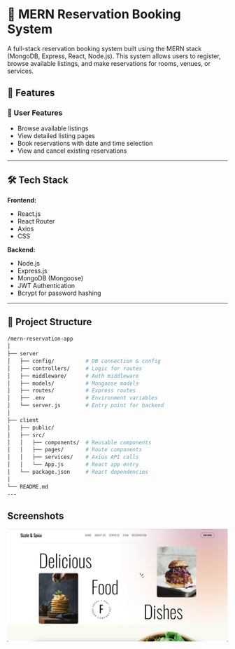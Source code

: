 # 🏨 MERN Reservation Booking System

A full-stack reservation booking system built using the MERN stack (MongoDB, Express, React, Node.js). This system allows users to register, browse available listings, and make reservations for rooms, venues, or services. 

## 🚀 Features

### 👤 User Features
- Browse available listings
- View detailed listing pages
- Book reservations with date and time selection
- View and cancel existing reservations
  
---

## 🛠️ Tech Stack

**Frontend:**
- React.js
- React Router
- Axios
- CSS

**Backend:**
- Node.js
- Express.js
- MongoDB (Mongoose)
- JWT Authentication
- Bcrypt for password hashing

---

## 📁 Project Structure

```bash
/mern-reservation-app
│
├── server
│   ├── config/          # DB connection & config
│   ├── controllers/     # Logic for routes
│   ├── middleware/      # Auth middleware
│   ├── models/          # Mongoose models
│   ├── routes/          # Express routes
│   ├── .env             # Environment variables
│   └── server.js        # Entry point for backend
│
├── client
│   ├── public/
│   ├── src/
│   │   ├── components/  # Reusable components
│   │   ├── pages/       # Route components
│   │   ├── services/    # Axios API calls
│   │   └── App.js       # React app entry
│   └── package.json     # React dependencies
│
└── README.md
---
```
## Screenshots

![Main Page](./screenshots/main-page.png)
